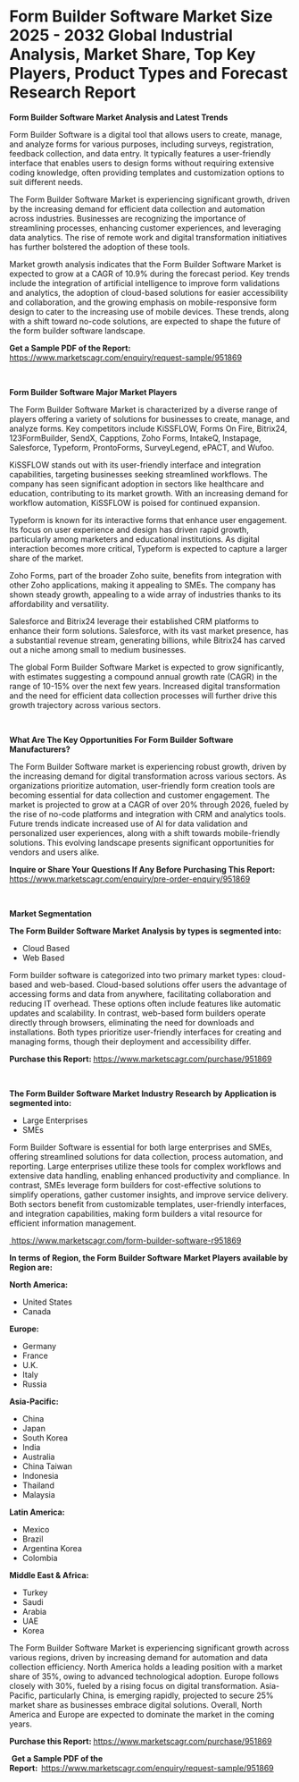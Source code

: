 <p><h1>Form Builder Software Market Size 2025 - 2032 Global Industrial Analysis, Market Share, Top Key Players, Product Types and Forecast Research Report</h1></p><p><strong>Form Builder Software Market Analysis and Latest Trends</strong></p>
<p><p>Form Builder Software is a digital tool that allows users to create, manage, and analyze forms for various purposes, including surveys, registration, feedback collection, and data entry. It typically features a user-friendly interface that enables users to design forms without requiring extensive coding knowledge, often providing templates and customization options to suit different needs.</p><p>The Form Builder Software Market is experiencing significant growth, driven by the increasing demand for efficient data collection and automation across industries. Businesses are recognizing the importance of streamlining processes, enhancing customer experiences, and leveraging data analytics. The rise of remote work and digital transformation initiatives has further bolstered the adoption of these tools.</p><p>Market growth analysis indicates that the Form Builder Software Market is expected to grow at a CAGR of 10.9% during the forecast period. Key trends include the integration of artificial intelligence to improve form validations and analytics, the adoption of cloud-based solutions for easier accessibility and collaboration, and the growing emphasis on mobile-responsive form design to cater to the increasing use of mobile devices. These trends, along with a shift toward no-code solutions, are expected to shape the future of the form builder software landscape.</p></p>
<p><strong>Get a Sample PDF of the Report:&nbsp;</strong> <a href="https://www.marketscagr.com/enquiry/request-sample/951869?utm_campaign=2012&utm_medium=2&utm_source=Github&utm_content=ia&utm_term=17042025&utm_id=form-builder-software">https://www.marketscagr.com/enquiry/request-sample/951869</a></p>
<p>&nbsp;</p>
<p><strong>Form Builder Software Major Market Players</strong></p>
<p><p>The Form Builder Software Market is characterized by a diverse range of players offering a variety of solutions for businesses to create, manage, and analyze forms. Key competitors include KiSSFLOW, Forms On Fire, Bitrix24, 123FormBuilder, SendX, Capptions, Zoho Forms, IntakeQ, Instapage, Salesforce, Typeform, ProntoForms, SurveyLegend, ePACT, and Wufoo.</p><p>KiSSFLOW stands out with its user-friendly interface and integration capabilities, targeting businesses seeking streamlined workflows. The company has seen significant adoption in sectors like healthcare and education, contributing to its market growth. With an increasing demand for workflow automation, KiSSFLOW is poised for continued expansion.</p><p>Typeform is known for its interactive forms that enhance user engagement. Its focus on user experience and design has driven rapid growth, particularly among marketers and educational institutions. As digital interaction becomes more critical, Typeform is expected to capture a larger share of the market.</p><p>Zoho Forms, part of the broader Zoho suite, benefits from integration with other Zoho applications, making it appealing to SMEs. The company has shown steady growth, appealing to a wide array of industries thanks to its affordability and versatility.</p><p>Salesforce and Bitrix24 leverage their established CRM platforms to enhance their form solutions. Salesforce, with its vast market presence, has a substantial revenue stream, generating billions, while Bitrix24 has carved out a niche among small to medium businesses.</p><p>The global Form Builder Software Market is expected to grow significantly, with estimates suggesting a compound annual growth rate (CAGR) in the range of 10-15% over the next few years. Increased digital transformation and the need for efficient data collection processes will further drive this growth trajectory across various sectors.</p></p>
<p>&nbsp;</p>
<p><strong>What Are The Key Opportunities For Form Builder Software Manufacturers?</strong></p>
<p><p>The Form Builder Software market is experiencing robust growth, driven by the increasing demand for digital transformation across various sectors. As organizations prioritize automation, user-friendly form creation tools are becoming essential for data collection and customer engagement. The market is projected to grow at a CAGR of over 20% through 2026, fueled by the rise of no-code platforms and integration with CRM and analytics tools. Future trends indicate increased use of AI for data validation and personalized user experiences, along with a shift towards mobile-friendly solutions. This evolving landscape presents significant opportunities for vendors and users alike.</p></p>
<p><strong>Inquire or Share Your Questions If Any Before Purchasing This Report:</strong> <a href="https://www.marketscagr.com/enquiry/pre-order-enquiry/951869?utm_campaign=2012&utm_medium=2&utm_source=Github&utm_content=ia&utm_term=17042025&utm_id=form-builder-software">https://www.marketscagr.com/enquiry/pre-order-enquiry/951869</a></p>
<p>&nbsp;</p>
<p><strong>Market Segmentation</strong></p>
<p><strong>The Form Builder Software Market Analysis by types is segmented into:</strong></p>
<p><ul><li>Cloud Based</li><li>Web Based</li></ul></p>
<p><p>Form builder software is categorized into two primary market types: cloud-based and web-based. Cloud-based solutions offer users the advantage of accessing forms and data from anywhere, facilitating collaboration and reducing IT overhead. These options often include features like automatic updates and scalability. In contrast, web-based form builders operate directly through browsers, eliminating the need for downloads and installations. Both types prioritize user-friendly interfaces for creating and managing forms, though their deployment and accessibility differ.</p></p>
<p><strong>Purchase this Report:&nbsp;</strong><a href="https://www.marketscagr.com/purchase/951869?utm_campaign=2012&utm_medium=2&utm_source=Github&utm_content=ia&utm_term=17042025&utm_id=form-builder-software">https://www.marketscagr.com/purchase/951869</a></p>
<p>&nbsp;</p>
<p><strong>The Form Builder Software Market Industry Research by Application is segmented into:</strong></p>
<p><ul><li>Large Enterprises</li><li>SMEs</li></ul></p>
<p><p>Form Builder Software is essential for both large enterprises and SMEs, offering streamlined solutions for data collection, process automation, and reporting. Large enterprises utilize these tools for complex workflows and extensive data handling, enabling enhanced productivity and compliance. In contrast, SMEs leverage form builders for cost-effective solutions to simplify operations, gather customer insights, and improve service delivery. Both sectors benefit from customizable templates, user-friendly interfaces, and integration capabilities, making form builders a vital resource for efficient information management.</p></p>
<p><a href="https://www.marketscagr.com/form-builder-software-r951869?utm_campaign=2012&utm_medium=2&utm_source=Github&utm_content=ia&utm_term=17042025&utm_id=form-builder-software">&nbsp;https://www.marketscagr.com/form-builder-software-r951869</a></p>
<p><strong>In terms of Region, the Form Builder Software Market Players available by Region are:</strong></p>
<p>
    <p> <strong> North America: </strong>
        <ul>
            <li>United States</li>
            <li>Canada</li>
        </ul>
        </p> 
    <p> <strong> Europe: </strong>
        <ul>
            <li>Germany</li>
            <li>France</li>
            <li>U.K.</li>
            <li>Italy</li>
            <li>Russia</li>
        </ul>
        </p> 
    <p> <strong> Asia-Pacific: </strong>
        <ul>
            <li>China</li>
            <li>Japan</li>
            <li>South Korea</li>
            <li>India</li>
            <li>Australia</li>
            <li>China Taiwan</li>
            <li>Indonesia</li>
            <li>Thailand</li>
            <li>Malaysia</li>
        </ul>
        </p> 
    <p> <strong> Latin America: </strong>
        <ul>
            <li>Mexico</li>
            <li>Brazil</li>
            <li>Argentina Korea</li>
            <li>Colombia</li>
        </ul>
        </p> 
    <p> <strong> Middle East & Africa: </strong>
        <ul>
            <li>Turkey</li>
            <li>Saudi</li>
            <li>Arabia</li>
            <li>UAE</li>
            <li>Korea</li>
        </ul>
    </p>
    </p>
<p><p>The Form Builder Software Market is experiencing significant growth across various regions, driven by increasing demand for automation and data collection efficiency. North America holds a leading position with a market share of 35%, owing to advanced technological adoption. Europe follows closely with 30%, fueled by a rising focus on digital transformation. Asia-Pacific, particularly China, is emerging rapidly, projected to secure 25% market share as businesses embrace digital solutions. Overall, North America and Europe are expected to dominate the market in the coming years.</p></p>
<p><strong>Purchase this Report: </strong><a href="https://www.marketscagr.com/purchase/951869?utm_campaign=2012&utm_medium=2&utm_source=Github&utm_content=ia&utm_term=17042025&utm_id=form-builder-software">https://www.marketscagr.com/purchase/951869</a></p>
<p>&nbsp;<strong>Get a Sample PDF of the Report:&nbsp;&nbsp;</strong><a href="https://www.marketscagr.com/enquiry/request-sample/951869?utm_campaign=2012&utm_medium=2&utm_source=Github&utm_content=ia&utm_term=17042025&utm_id=form-builder-software">https://www.marketscagr.com/enquiry/request-sample/951869</a></p>
<p><strong></strong></p>
<p><p></p><p></p><p></p></p>